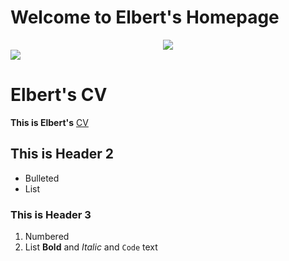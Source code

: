 # Welcome to Elbert's Homepage
 <center><img src="https://elbert-sun.github.io/my-website/images/Sun.jpg"> </center>
<img align="center" src="https://elbert-sun.github.io/my-website/images/Sun.jpg">

# Elbert's CV
**This is Elbert's** [CV](https://elbert-sun.github.io/my-website/asset/CV.pdf)

## This is Header 2
- Bulleted
- List

### This is Header 3

1. Numbered
2. List
**Bold** and _Italic_ and `Code` text


